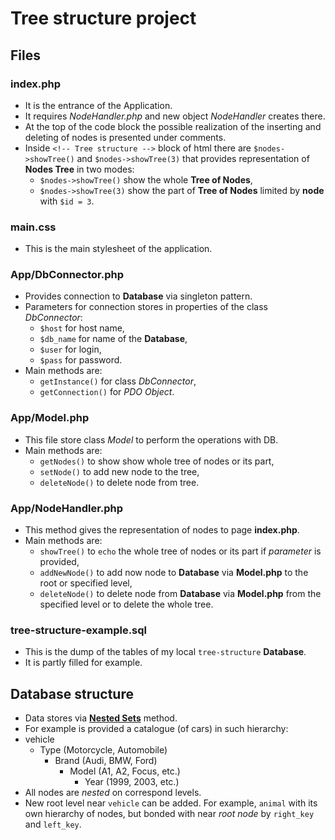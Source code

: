 # Tree structure project #

## Files ##

### index.php ###

* It is the entrance of the Application.
* It requires _NodeHandler.php_ and new object _NodeHandler_ creates there.
* At the top of the code block the possible realization of the inserting and deleting of nodes is presented 
under comments.
* Inside `<!-- Tree structure -->` block of html there are `$nodes->showTree()` and `$nodes->showTree(3)`
that provides representation of __Nodes Tree__ in two modes:
    * `$nodes->showTree()` show the whole __Tree of Nodes__,
    * `$nodes->showTree(3)` show the part of __Tree of Nodes__ limited by __node__ with `$id = 3`.

### main.css ###

* This is the main stylesheet of the application.

### App/DbConnector.php ###

* Provides connection to __Database__ via singleton pattern.
* Parameters for connection stores in properties of the class _DbConnector_:
    * `$host` for host name,
    * `$db_name` for name of the __Database__,
    * `$user` for login,
    * `$pass` for password.
* Main methods are:
    * `getInstance()` for class _DbConnector_,
    * `getConnection()` for _PDO Object_.
    
### App/Model.php ###

* This file store class _Model_ to perform the operations with DB.
* Main methods are:
    * `getNodes()` to show show whole tree of nodes or its part,
    * `setNode()` to add new node to the tree,
    * `deleteNode()` to delete node from tree.
    
### App/NodeHandler.php ###
* This method gives the representation of nodes to page __index.php__.
* Main methods are:
    * `showTree()` to `echo` the whole tree of nodes or its part if _parameter_ is provided,
    * `addNewNode()` to add now node to __Database__ via __Model.php__ to the root or specified level,
    * `deleteNode()` to delete node from __Database__ via __Model.php__ from the specified level or to delete 
    the whole tree.
    
### tree-structure-example.sql ###
* This is the dump of the tables of my local `tree-structure` __Database__.
* It is partly filled for example.

## Database structure ##
* Data stores via __[Nested Sets](http://phpwiki.ru/tree/ns)__ method.
* For example is provided a catalogue (of cars) in such hierarchy:
 * vehicle
    * Type (Motorcycle, Automobile)
        * Brand (Audi, BMW, Ford)
            * Model (A1, A2, Focus, etc.)
                * Year (1999, 2003, etc.)
* All nodes are _nested_ on correspond levels.
* New root level near `vehicle` can be added. For example, `animal` with its own hierarchy of nodes, but bonded with
near _root node_ by `right_key` and `left_key`.

